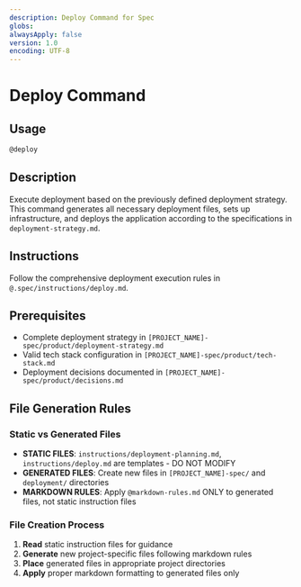 ```yaml
---
description: Deploy Command for Spec
globs:
alwaysApply: false
version: 1.0
encoding: UTF-8
---
```


# Deploy Command

## Usage

```bash
@deploy
```

## Description

Execute deployment based on the previously defined deployment strategy. This command generates all necessary deployment files, sets up infrastructure, and deploys the application according to the specifications in `deployment-strategy.md`.

## Instructions

Follow the comprehensive deployment execution rules in `@.spec/instructions/deploy.md`.

## Prerequisites

- Complete deployment strategy in `[PROJECT_NAME]-spec/product/deployment-strategy.md`
- Valid tech stack configuration in `[PROJECT_NAME]-spec/product/tech-stack.md`
- Deployment decisions documented in `[PROJECT_NAME]-spec/product/decisions.md`

## File Generation Rules

### Static vs Generated Files

- **STATIC FILES**: `instructions/deployment-planning.md`, `instructions/deploy.md` are templates - DO NOT MODIFY
- **GENERATED FILES**: Create new files in `[PROJECT_NAME]-spec/` and `deployment/` directories
- **MARKDOWN RULES**: Apply `@markdown-rules.md` ONLY to generated files, not static instruction files

### File Creation Process

1. **Read** static instruction files for guidance
2. **Generate** new project-specific files following markdown rules
3. **Place** generated files in appropriate project directories
4. **Apply** proper markdown formatting to generated files only
